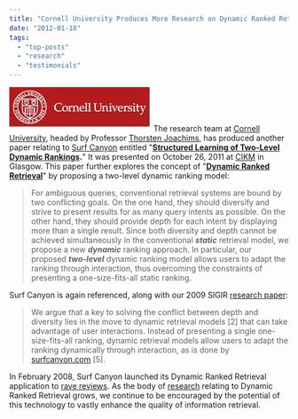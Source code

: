 ```yaml
---
title: "Cornell University Produces More Research on Dynamic Ranked Retrieval"
date: "2012-01-18"
tags: 
  - "top-posts"
  - "research"
  - "testimonials"
---
```


![](/assets/images/rank-dynamics/Cornell-University-Logo.jpg "Cornell University")The research team at [Cornell University](http://www.cs.cornell.edu/), headed by Professor [Thorsten Joachims](http://www.cs.cornell.edu/People/tj/), has produced another paper relating to [Surf Canyon](http://www.surfcanyon.com) entitled "**[Structured Learning of Two-Level Dynamic Rankings](http://www.cs.cornell.edu/People/tj/publications/raman_etal_11a.pdf "Structured Learning of Two-Level Dynamic Rankings").**" It was presented on October 26, 2011 at [CIKM](http://www.cikm2011.org/schedule_wednesday) in Glasgow. This paper further explores the concept of "**[Dynamic Ranked Retrieval](http://www.cs.cornell.edu/people/tj/publications/brandt_etal_11a.pdf "Dynamic Ranked Retrieval")**" by proposing a two-level dynamic ranking model:

> For ambiguous queries, conventional retrieval systems are bound by two conflicting goals. On the one hand, they should diversify and strive to present results for as many query intents as possible. On the other hand, they should provide depth for each intent by displaying more than a single result. Since both diversity and depth cannot be achieved simultaneously in the conventional **_static_** retrieval model, we propose a new **_dynamic_** ranking approach. In particular, our proposed **_two-level_** dynamic ranking model allows users to adapt the ranking through interaction, thus overcoming the constraints of presenting a one-size-fits-all static ranking.

Surf Canyon is again referenced, along with our 2009 SIGIR [research paper](http://www.surfcanyon.com/SurfCanyonDemonstrationResearchPaper.pdf "Demonstration of Improved Search Result Relevancy Using Real-Time Implicit Relevance Feedback"):

> We argue that a key to solving the conflict between depth and diversity lies in the move to dynamic retrieval models \[2\] that can take advantage of user interactions. Instead of presenting a single one-size-fits-all ranking, dynamic retrieval models allow users to adapt the ranking dynamically through interaction, as is done by [surfcanyon.com](http://www.surfcanyon.com) \[5\].

In February 2008, Surf Canyon launched its Dynamic Ranked Retrieval application to [rave reviews](http://blog.surfcanyon.com/2008/02/19/the-reviews-are-rave/). As the body of [research](http://blog.surfcanyon.com/category/research/) relating to Dynamic Ranked Retrieval grows, we continue to be encouraged by the potential of this technology to vastly enhance the quality of information retrieval.
